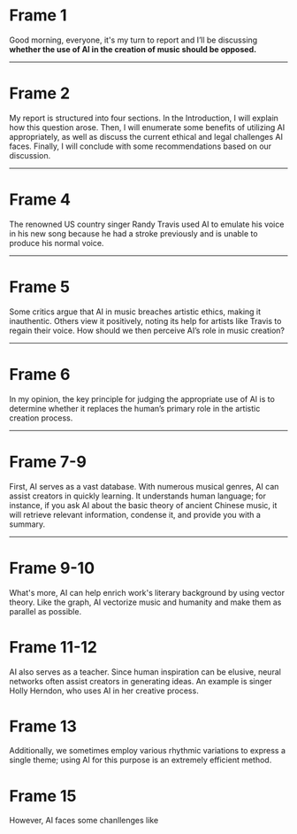 # Frame 1

Good morning, everyone, it's my turn to report and  I’ll be discussing **whether the use of AI in the creation of music should be opposed.**

---

# Frame 2

My report is structured into four sections. In the Introduction, I will explain how this question arose. Then, I will enumerate some benefits of utilizing AI appropriately, as well as discuss the current ethical and legal challenges AI faces. Finally, I will conclude with some recommendations based on our discussion.

---

# Frame 4

The renowned US country singer Randy Travis used AI to emulate his voice in his new song because he had a stroke previously and is unable to produce his normal voice.

---

# Frame 5

Some critics argue that AI in music breaches artistic ethics, making it inauthentic. Others view it positively, noting its help for artists like Travis to regain their voice. How should we then perceive AI’s role in music creation?

---

# Frame 6

In my opinion, the key principle for judging the appropriate use of AI is to determine whether it replaces the human’s primary role in the artistic creation process.

---

# Frame 7-9

First, AI serves as a vast database. With numerous musical genres, AI can assist creators in quickly learning. It understands human language; for instance, if you ask AI about the basic theory of ancient Chinese music, it will retrieve relevant information, condense it, and provide you with a summary.

---

# Frame 9-10

What's more, AI can help enrich work's literary background by using vector theory. Like the graph, AI vectorize music and humanity and make them as parallel as possible.

# Frame 11-12

AI also serves as a teacher. Since human inspiration can be elusive, neural networks often assist creators in generating ideas. An example is singer Holly Herndon, who uses AI in her creative process.

# Frame 13

Additionally, we sometimes employ various rhythmic variations to express a single theme; using AI for this purpose is an extremely efficient method.

# Frame 15
However, AI faces some chanllenges like 
